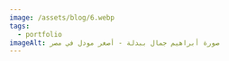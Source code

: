 ```yaml
---
image: /assets/blog/6.webp
tags:
  - portfolio
imageAlt: صورة أبراهيم جمال ببدلة - أصغر مودل في مصر
---
```

